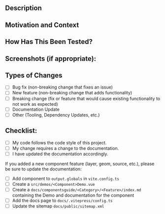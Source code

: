 <!--- Provide a general summary of your changes in the Title above -->

## Description

<!--- Describe your changes in detail -->

## Motivation and Context

<!--- Why is this change required? What problem does it solve? -->
<!--- If it fixes an open issue, please link to the issue here. -->

## How Has This Been Tested?

<!--- Please describe in detail how you tested your changes. -->
<!--- Include details of your testing environment, the tests you ran to -->
<!--- see how your change affects other areas of the code, etc. -->

## Screenshots (if appropriate):

## Types of Changes

<!--- What types of changes does your code introduce? Put an `x` in all the boxes that apply: -->

- [ ] Bug fix (non-breaking change that fixes an issue)
- [ ] New feature (non-breaking change that adds functionality)
- [ ] Breaking change (fix or feature that would cause existing functionality to not work as expected)
- [ ] Documentation Update
- [ ] Other (Tooling, Dependency Updates, etc.)

## Checklist:

<!--- Go over all the following points, and put an `x` in all the boxes that apply. -->
<!--- If you're unsure about any of these, don't hesitate to ask. We're here to help! -->

- [ ] My code follows the code style of this project.
- [ ] My change requires a change to the documentation.
- [ ] I have updated the documentation accordingly.

If you added a new component feature (layer, geom, source, etc.), please be sure to update the documentation:

- [ ] Add component to `output.globals` in `vite.config.ts`
- [ ] Create a `src/demos/<Component>Demo.vue`
- [ ] Create a `docs/componentsguide/<Category>/<Feature>/index.md` containing the Demo and documentation for the component
- [ ] Add the docs page to `docs/.vitepress/config.ts`
- [ ] Update the sitemap `docs/public/sitemap.xml`
